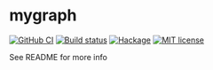 # mygraph

[![GitHub CI](https://github.com/exAClior/mygraph/workflows/CI/badge.svg)](https://github.com/exAClior/mygraph/actions)
[![Build status](https://img.shields.io/travis/exAClior/mygraph.svg?logo=travis)](https://travis-ci.com/exAClior/mygraph)
[![Hackage](https://img.shields.io/hackage/v/mygraph.svg?logo=haskell)](https://hackage.haskell.org/package/mygraph)
[![MIT license](https://img.shields.io/badge/license-MIT-blue.svg)](LICENSE)

See README for more info
